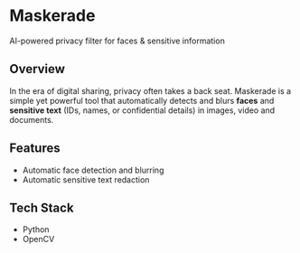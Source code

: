 # Maskerade  
AI-powered privacy filter for faces & sensitive information  

## Overview  
In the era of digital sharing, privacy often takes a back seat. Maskerade is a simple yet powerful tool that automatically detects and blurs **faces** and **sensitive text** (IDs, names, or confidential details) in images, video and documents.

## Features
- Automatic face detection and blurring
- Automatic sensitive text redaction

## Tech Stack  
- Python  
- OpenCV
